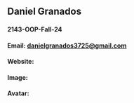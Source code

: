 ## Daniel Granados 
#### 2143-OOP-Fall-24
#### Email: danielgranados3725@gmail.com
#### Website: 
#### Image: 

#### Avatar: 


